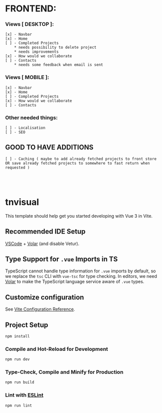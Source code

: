 # FRONTEND:
### Views [ DESKTOP ]:

    [x] - Navbar
    [x] - Home 
    [ ] - Completed Projects 
        * needs possibility to delete project
        * needs improvements
    [x] - How would we collaborate
    [ ] - Contacts
        * needs some feedback when email is sent

### Views [ MOBILE ]:

    [x] - Navbar
    [x] - Home
    [ ] - Completed Projects
    [x] - How would we collaborate
    [ ] - Contacts

### Other needed things:
    [ ] - Localisation
    [ ] - SEO

## GOOD TO HAVE ADDITIONS
    [ ] - Caching ( maybe to add already fetched projects to front store OR save already fetched projects to somewhere to fast return when requested )


<br><br>

# tnvisual

This template should help get you started developing with Vue 3 in Vite.

## Recommended IDE Setup

[VSCode](https://code.visualstudio.com/) + [Volar](https://marketplace.visualstudio.com/items?itemName=Vue.volar) (and disable Vetur).

## Type Support for `.vue` Imports in TS

TypeScript cannot handle type information for `.vue` imports by default, so we replace the `tsc` CLI with `vue-tsc` for type checking. In editors, we need [Volar](https://marketplace.visualstudio.com/items?itemName=Vue.volar) to make the TypeScript language service aware of `.vue` types.

## Customize configuration

See [Vite Configuration Reference](https://vitejs.dev/config/).

## Project Setup

```sh
npm install
```

### Compile and Hot-Reload for Development

```sh
npm run dev
```

### Type-Check, Compile and Minify for Production

```sh
npm run build
```

### Lint with [ESLint](https://eslint.org/)

```sh
npm run lint
```
